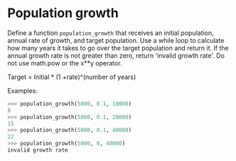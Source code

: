 # Population growth

Define a function `population_growth` that receives an initial population,
annual rate of growth, and target population. Use a while loop to calculate 
how many years it takes to go over the target population and return it. If
the annual growth rate is not greater than zero, return 'invalid growth rate'.
Do not use math.pow or the x**y operator.

Target = Initial * (1 +rate)^(number of years)


Examples:

```python
>>> population_growth(5000, 0.1, 10000)
8
>>> population_growth(5000, 0.1, 20000)
15
>>> population_growth(5000, 0.1, 40000)
22
>>> population_growth(5000, 0, 40000)
invalid growth rate
```
